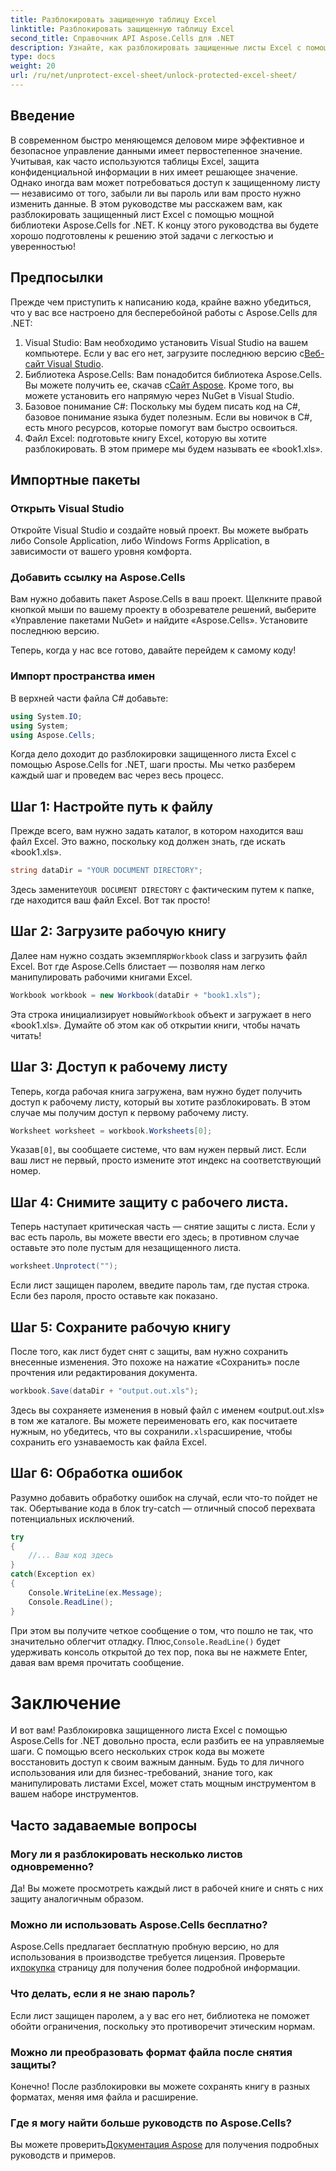 ```yaml
---
title: Разблокировать защищенную таблицу Excel
linktitle: Разблокировать защищенную таблицу Excel
second_title: Справочник API Aspose.Cells для .NET
description: Узнайте, как разблокировать защищенные листы Excel с помощью Aspose.Cells для .NET в этом пошаговом руководстве, доступном для начинающих.
type: docs
weight: 20
url: /ru/net/unprotect-excel-sheet/unlock-protected-excel-sheet/
---
```

## Введение

В современном быстро меняющемся деловом мире эффективное и безопасное управление данными имеет первостепенное значение. Учитывая, как часто используются таблицы Excel, защита конфиденциальной информации в них имеет решающее значение. Однако иногда вам может потребоваться доступ к защищенному листу — независимо от того, забыли ли вы пароль или вам просто нужно изменить данные. В этом руководстве мы расскажем вам, как разблокировать защищенный лист Excel с помощью мощной библиотеки Aspose.Cells for .NET. К концу этого руководства вы будете хорошо подготовлены к решению этой задачи с легкостью и уверенностью!

## Предпосылки

Прежде чем приступить к написанию кода, крайне важно убедиться, что у вас все настроено для бесперебойной работы с Aspose.Cells для .NET:

1.  Visual Studio: Вам необходимо установить Visual Studio на вашем компьютере. Если у вас его нет, загрузите последнюю версию с[Веб-сайт Visual Studio](https://visualstudio.microsoft.com/downloads/).
2.  Библиотека Aspose.Cells: Вам понадобится библиотека Aspose.Cells. Вы можете получить ее, скачав с[Сайт Aspose](https://releases.aspose.com/cells/net/). Кроме того, вы можете установить его напрямую через NuGet в Visual Studio.
3. Базовое понимание C#: Поскольку мы будем писать код на C#, базовое понимание языка будет полезным. Если вы новичок в C#, есть много ресурсов, которые помогут вам быстро освоиться.
4. Файл Excel: подготовьте книгу Excel, которую вы хотите разблокировать. В этом примере мы будем называть ее «book1.xls».

## Импортные пакеты

### Открыть Visual Studio

Откройте Visual Studio и создайте новый проект. Вы можете выбрать либо Console Application, либо Windows Forms Application, в зависимости от вашего уровня комфорта.

### Добавить ссылку на Aspose.Cells

Вам нужно добавить пакет Aspose.Cells в ваш проект. Щелкните правой кнопкой мыши по вашему проекту в обозревателе решений, выберите «Управление пакетами NuGet» и найдите «Aspose.Cells». Установите последнюю версию.

Теперь, когда у нас все готово, давайте перейдем к самому коду!

### Импорт пространства имен

В верхней части файла C# добавьте:

```csharp
using System.IO;
using System;
using Aspose.Cells;
```

Когда дело доходит до разблокировки защищенного листа Excel с помощью Aspose.Cells for .NET, шаги просты. Мы четко разберем каждый шаг и проведем вас через весь процесс.

## Шаг 1: Настройте путь к файлу

Прежде всего, вам нужно задать каталог, в котором находится ваш файл Excel. Это важно, поскольку код должен знать, где искать «book1.xls».

```csharp
string dataDir = "YOUR DOCUMENT DIRECTORY";
```
 Здесь замените`YOUR DOCUMENT DIRECTORY` с фактическим путем к папке, где находится ваш файл Excel. Вот так просто!

## Шаг 2: Загрузите рабочую книгу

 Далее нам нужно создать экземпляр`Workbook` class и загрузить файл Excel. Вот где Aspose.Cells блистает — позволяя нам легко манипулировать рабочими книгами Excel.

```csharp
Workbook workbook = new Workbook(dataDir + "book1.xls");
```
 Эта строка инициализирует новый`Workbook` объект и загружает в него «book1.xls». Думайте об этом как об открытии книги, чтобы начать читать!

## Шаг 3: Доступ к рабочему листу

Теперь, когда рабочая книга загружена, вам нужно будет получить доступ к рабочему листу, который вы хотите разблокировать. В этом случае мы получим доступ к первому рабочему листу.

```csharp
Worksheet worksheet = workbook.Worksheets[0];
```
 Указав`[0]`, вы сообщаете системе, что вам нужен первый лист. Если ваш лист не первый, просто измените этот индекс на соответствующий номер.

## Шаг 4: Снимите защиту с рабочего листа.

Теперь наступает критическая часть — снятие защиты с листа. Если у вас есть пароль, вы можете ввести его здесь; в противном случае оставьте это поле пустым для незащищенного листа.

```csharp
worksheet.Unprotect("");
```
Если лист защищен паролем, введите пароль там, где пустая строка. Если без пароля, просто оставьте как показано.

## Шаг 5: Сохраните рабочую книгу

После того, как лист будет снят с защиты, вам нужно сохранить внесенные изменения. Это похоже на нажатие «Сохранить» после прочтения или редактирования документа.

```csharp
workbook.Save(dataDir + "output.out.xls");
```
 Здесь вы сохраняете изменения в новый файл с именем «output.out.xls» в том же каталоге. Вы можете переименовать его, как посчитаете нужным, но убедитесь, что вы сохранили`.xls`расширение, чтобы сохранить его узнаваемость как файла Excel.

## Шаг 6: Обработка ошибок

Разумно добавить обработку ошибок на случай, если что-то пойдет не так. Обертывание кода в блок try-catch — отличный способ перехвата потенциальных исключений.

```csharp
try
{
    //... Ваш код здесь
}
catch(Exception ex)
{
    Console.WriteLine(ex.Message);
    Console.ReadLine();
}
```
 При этом вы получите четкое сообщение о том, что пошло не так, что значительно облегчит отладку. Плюс,`Console.ReadLine()` будет удерживать консоль открытой до тех пор, пока вы не нажмете Enter, давая вам время прочитать сообщение.

# Заключение

И вот вам! Разблокировка защищенного листа Excel с помощью Aspose.Cells for .NET довольно проста, если разбить ее на управляемые шаги. С помощью всего нескольких строк кода вы можете восстановить доступ к своим важным данным. Будь то для личного использования или для бизнес-требований, знание того, как манипулировать листами Excel, может стать мощным инструментом в вашем наборе инструментов. 

## Часто задаваемые вопросы

### Могу ли я разблокировать несколько листов одновременно?
Да! Вы можете просмотреть каждый лист в рабочей книге и снять с них защиту аналогичным образом.

### Можно ли использовать Aspose.Cells бесплатно?
Aspose.Cells предлагает бесплатную пробную версию, но для использования в производстве требуется лицензия. Проверьте их[покупка](https://purchase.aspose.com/buy) страницу для получения более подробной информации.

### Что делать, если я не знаю пароль?
Если лист защищен паролем, а у вас его нет, библиотека не поможет обойти ограничения, поскольку это противоречит этическим нормам.

### Можно ли преобразовать формат файла после снятия защиты?
Конечно! После разблокировки вы можете сохранять книгу в разных форматах, меняя имя файла и расширение.

### Где я могу найти больше руководств по Aspose.Cells?
 Вы можете проверить[Документация Aspose](https://reference.aspose.com/cells/net/) для получения подробных руководств и примеров.